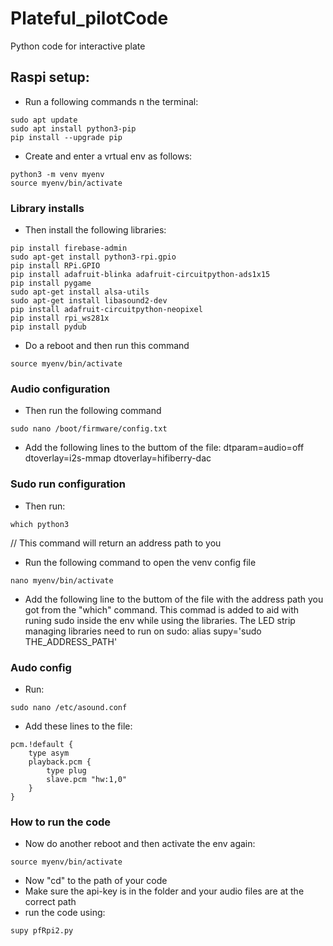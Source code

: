 # Plateful_pilotCode
Python code for interactive plate

## Raspi setup:
- Run a following commands n the terminal:
``` shell
sudo apt update
sudo apt install python3-pip
pip install --upgrade pip
```
- Create and enter a vrtual env as follows:
``` shell
python3 -m venv myenv
source myenv/bin/activate
```


### Library installs
- Then install the following libraries:
``` shell
pip install firebase-admin
sudo apt-get install python3-rpi.gpio
pip install RPi.GPIO
pip install adafruit-blinka adafruit-circuitpython-ads1x15
pip install pygame
sudo apt-get install alsa-utils
sudo apt-get install libasound2-dev
pip install adafruit-circuitpython-neopixel
pip install rpi_ws281x
pip install pydub
```
- Do a reboot and then run this command
``` shell
source myenv/bin/activate
```


### Audio configuration
- Then run the following command
``` shell
sudo nano /boot/firmware/config.txt
```
- Add the following lines to the buttom of the file:
dtparam=audio=off
dtoverlay=i2s-mmap
dtoverlay=hifiberry-dac


### Sudo run configuration
- Then run:
``` shell
which python3
```
// This command will return an address path to you
- Run the following command to open the venv config file
``` shell
nano myenv/bin/activate
```
- Add the following line to the buttom of the file with the address path you got from the "which" command. This commad is added to aid with runing sudo inside the env while using the libraries. The LED strip managing libraries need to run on sudo:
alias supy='sudo THE_ADDRESS_PATH'


### Audo config
- Run:
``` shell
sudo nano /etc/asound.conf
```
- Add these lines to the file:
``` shell
pcm.!default {
    type asym
    playback.pcm {
        type plug
        slave.pcm "hw:1,0"
    }
}
```


### How to run the code
- Now do another reboot and then activate the env again:
``` shell
source myenv/bin/activate
```
- Now "cd" to the path of your code
- Make sure the api-key is in the folder and your audio files are at the correct path
- run the code using:
``` shell
supy pfRpi2.py
```
